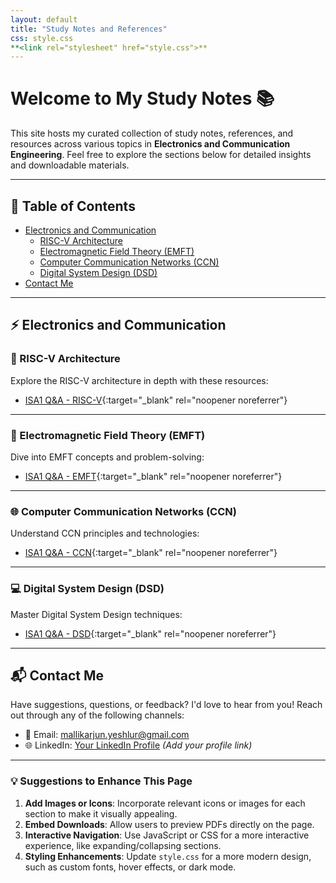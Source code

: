 ```yaml
---
layout: default
title: "Study Notes and References"
css: style.css
**<link rel="stylesheet" href="style.css">**
---
```


# Welcome to My Study Notes 📚

This site hosts my curated collection of study notes, references, and resources across various topics in **Electronics and Communication Engineering**. Feel free to explore the sections below for detailed insights and downloadable materials.

---

## 📖 Table of Contents

- [Electronics and Communication](#electronics-and-communication)
  - [RISC-V Architecture](#risc-v-architecture)
  - [Electromagnetic Field Theory (EMFT)](#electromagnetic-field-theory-emft)
  - [Computer Communication Networks (CCN)](#computer-communication-networks-ccn)
  - [Digital System Design (DSD)](#digital-system-design-dsd)
- [Contact Me](#contact-me)

---

## ⚡ Electronics and Communication

### 🔧 RISC-V Architecture

Explore the RISC-V architecture in depth with these resources:

- [ISA1 Q&A - RISC-V](note/download2.pdf){:target="_blank" rel="noopener noreferrer"}

---

### 🌌 Electromagnetic Field Theory (EMFT)

Dive into EMFT concepts and problem-solving:

- [ISA1 Q&A - EMFT](note/download2.pdf){:target="_blank" rel="noopener noreferrer"}

---

### 🌐 Computer Communication Networks (CCN)

Understand CCN principles and technologies:

- [ISA1 Q&A - CCN](note/download2.pdf){:target="_blank" rel="noopener noreferrer"}

---

### 💻 Digital System Design (DSD)

Master Digital System Design techniques:

- [ISA1 Q&A - DSD](note/download2.pdf){:target="_blank" rel="noopener noreferrer"}

---

## 📬 Contact Me

Have suggestions, questions, or feedback? I'd love to hear from you! Reach out through any of the following channels:

- 📧 Email: [mallikarjun.yeshlur@gmail.com](mailto:mallikarjun.yeshlur@gmail.com)
- 🌐 LinkedIn: [Your LinkedIn Profile](#) *(Add your profile link)*

---

### 💡 Suggestions to Enhance This Page

1. **Add Images or Icons**: Incorporate relevant icons or images for each section to make it visually appealing.
2. **Embed Downloads**: Allow users to preview PDFs directly on the page.
3. **Interactive Navigation**: Use JavaScript or CSS for a more interactive experience, like expanding/collapsing sections.
4. **Styling Enhancements**: Update `style.css` for a more modern design, such as custom fonts, hover effects, or dark mode.
